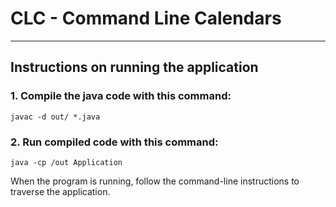 # CLC - Command Line Calendars

***

## Instructions on running the application

### 1. Compile the java code with this command:
```
javac -d out/ *.java
```
### 2. Run compiled code with this command:
```
java -cp /out Application
```

When the program is running, follow the command-line instructions to traverse the application.